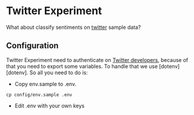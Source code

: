 Twitter Experiment
==================

What about classify sentiments on [twitter][twitter] sample data?

Configuration
-------------

Twitter Experiment need to authenticate on [Twitter developers][dev-twitter],
because of that you need to export some variables. To handle that we use
[dotenv][dotenv]. So all you need to do is:
 - Copy env.sample to .env.

 ```
 cp config/env.sample .env
 ```
 - Edit .env with your own keys



[twitter]: http://twitter.com
[dev-twitter]: https://dev.twitter.com/
